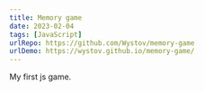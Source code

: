 ```yaml
---
title: Memory game
date: 2023-02-04
tags: [JavaScript]
urlRepo: https://github.com/Wystov/memory-game
urlDemo: https://wystov.github.io/memory-game/
---
```


My first js game.
